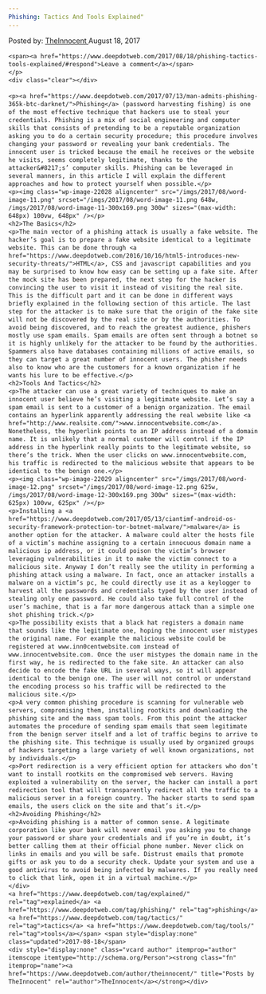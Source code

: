 ```yaml
---
Phishing: Tactics And Tools Explained"
---
```

<article class="post-listing post-22024 post type-post status-publish format-standard has-post-thumbnail hentry  tag-explained tag-phishing tag-tactics tag-tools">
    <div class="post-inner">
        <span>Posted by: <a href="https://www.deepdotweb.com/author/theinnocent/" title="">TheInnocent </a></span>
    <span>August 18, 2017</span>
    
    <span><a href="https://www.deepdotweb.com/2017/08/18/phishing-tactics-tools-explained/#respond">Leave a comment</a></span>
    </p>
    <div class="clear"></div>
    
    <p><a href="https://www.deepdotweb.com/2017/07/13/man-admits-phishing-365k-btc-darknet/">Phishing</a> (password harvesting fishing) is one of the most effective technique that hackers use to steal your credentials. Phishing is a mix of social engineering and computer skills that consists of pretending to be a reputable organization asking you to do a certain security procedure; this procedure involves changing your password or revealing your bank credentials. The innocent user is tricked because the email he receives or the website he visits, seems completely legitimate, thanks to the attacker&#8217;s’ computer skills. Phishing can be leveraged in several manners, in this article I will explain the different approaches and how to protect yourself when possible.</p>
    <p><img class="wp-image-22028 aligncenter" src="/imgs/2017/08/word-image-11.png" srcset="/imgs/2017/08/word-image-11.png 648w, /imgs/2017/08/word-image-11-300x169.png 300w" sizes="(max-width: 648px) 100vw, 648px" /></p>
    <h2>The Basics</h2>
    <p>The main vector of a phishing attack is usually a fake website. The hacker’s goal is to prepare a fake website identical to a legitimate website. This can be done through <a href="https://www.deepdotweb.com/2016/10/16/html5-introduces-new-security-threats/">HTML</a>, CSS and javascript capabilities and you may be surprised to know how easy can be setting up a fake site. After the mock site has been prepared, the next step for the hacker is convincing the user to visit it instead of visiting the real site. This is the difficult part and it can be done in different ways briefly explained in the following section of this article. The last step for the attacker is to make sure that the origin of the fake site will not be discovered by the real site or by the authorities. To avoid being discovered, and to reach the greatest audience, phishers mostly use spam emails. Spam emails are often sent through a botnet so it is highly unlikely for the attacker to be found by the authorities. Spammers also have databases containing millions of active emails, so they can target a great number of innocent users. The phisher needs also to know who are the customers for a known organization if he wants his lure to be effective.</p>
    <h2>Tools And Tactics</h2>
    <p>The attacker can use a great variety of techniques to make an innocent user believe he’s visiting a legitimate website. Let’s say a spam email is sent to a customer of a benign organization. The email contains an hyperlink apparently addressing the real website like <a href="http://www.realsite.com/">www.innocentwebsite.com</a>. Nonetheless, the hyperlink points to an IP address instead of a domain name. It is unlikely that a normal customer will control if the IP address in the hyperlink really points to the legitimate website, so there’s the trick. When the user clicks on www.innocentwebsite.com, his traffic is redirected to the malicious website that appears to be identical to the benign one.</p>
    <p><img class="wp-image-22029 aligncenter" src="/imgs/2017/08/word-image-12.png" srcset="/imgs/2017/08/word-image-12.png 625w, /imgs/2017/08/word-image-12-300x169.png 300w" sizes="(max-width: 625px) 100vw, 625px" /></p>
    <p>Installing a <a href="https://www.deepdotweb.com/2017/05/13/ciantimf-android-os-security-framework-protection-tor-botnet-malware/">malware</a> is another option for the attacker. A malware could alter the hosts file of a victim’s machine assigning to a certain innocuous domain name a malicious ip address, or it could poison the victim’s browser leveraging vulnerabilities in it to make the victim connect to a malicious site. Anyway I don’t really see the utility in performing a phishing attack using a malware. In fact, once an attacker installs a malware on a victim’s pc, he could directly use it as a keylogger to harvest all the passwords and credentials typed by the user instead of stealing only one password. He could also take full control of the user’s machine, that is a far more dangerous attack than a simple one shot phishing trick.</p>
    <p>The possibility exists that a black hat registers a domain name that sounds like the legitimate one, hoping the innocent user mistypes the original name. For example the malicious website could be registered at www.inn0centwebsite.com instead of www.innocentwebsite.com. Once the user mistypes the domain name in the first way, he is redirected to the fake site. An attacker can also decide to encode the fake URL in several ways, so it will appear identical to the benign one. The user will not control or understand the encoding process so his traffic will be redirected to the malicious site.</p>
    <p>A very common phishing procedure is scanning for vulnerable web servers, compromising them, installing rootkits and downloading the phishing site and the mass spam tools. From this point the attacker automates the procedure of sending spam emails that seem legitimate from the benign server itself and a lot of traffic begins to arrive to the phishing site. This technique is usually used by organized groups of hackers targeting a large variety of well known organizations, not by individuals.</p>
    <p>Port redirection is a very efficient option for attackers who don’t want to install rootkits on the compromised web servers. Having exploited a vulnerability on the server, the hacker can install a port redirection tool that will transparently redirect all the traffic to a malicious server in a foreign country. The hacker starts to send spam emails, the users click on the site and that’s it.</p>
    <h2>Avoiding Phishing</h2>
    <p>Avoiding phishing is a matter of common sense. A legitimate corporation like your bank will never email you asking you to change your password or share your credentials and if you’re in doubt, it’s better calling them at their official phone number. Never click on links in emails and you will be safe. Distrust emails that promote gifts or ask you to do a security check. Update your system and use a good antivirus to avoid being infected by malwares. If you really need to click that link, open it in a virtual machine.</p>
    </div>
    <a href="https://www.deepdotweb.com/tag/explained/" rel="tag">explained</a> <a href="https://www.deepdotweb.com/tag/phishing/" rel="tag">phishing</a> <a href="https://www.deepdotweb.com/tag/tactics/" rel="tag">tactics</a> <a href="https://www.deepdotweb.com/tag/tools/" rel="tag">tools</a></span> <span style="display:none" class="updated">2017-08-18</span>
    <div style="display:none" class="vcard author" itemprop="author" itemscope itemtype="http://schema.org/Person"><strong class="fn" itemprop="name"><a href="https://www.deepdotweb.com/author/theinnocent/" title="Posts by TheInnocent" rel="author">TheInnocent</a></strong></div>
    
